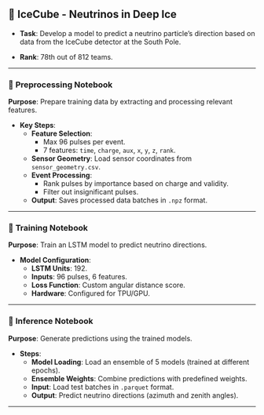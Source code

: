 ## 📝 **IceCube - Neutrinos in Deep Ice**

- **Task**: Develop a model to predict a neutrino particle’s direction based on data from the IceCube detector at the South Pole.

- **Rank**: 78th out of 812 teams.

---

### 📂 **Preprocessing Notebook**

**Purpose**: Prepare training data by extracting and processing relevant features.

- **Key Steps**:
  - **Feature Selection**: 
    - Max 96 pulses per event.
    - 7 features: `time`, `charge`, `aux`, `x`, `y`, `z`, `rank`.
  - **Sensor Geometry**: Load sensor coordinates from `sensor_geometry.csv`.
  - **Event Processing**:
    - Rank pulses by importance based on charge and validity.
    - Filter out insignificant pulses.
  - **Output**: Saves processed data batches in `.npz` format.

---

### 📂 **Training Notebook**

**Purpose**: Train an LSTM model to predict neutrino directions.

- **Model Configuration**:
  - **LSTM Units**: 192.
  - **Inputs**: 96 pulses, 6 features.
  - **Loss Function**: Custom angular distance score.
  - **Hardware**: Configured for TPU/GPU.
    
---

### 📂 **Inference Notebook**

**Purpose**: Generate predictions using the trained models.

- **Steps**:
  - **Model Loading**: Load an ensemble of 5 models (trained at different epochs).
  - **Ensemble Weights**: Combine predictions with predefined weights.
  - **Input**: Load test batches in `.parquet` format.
  - **Output**: Predict neutrino directions (azimuth and zenith angles).

---
